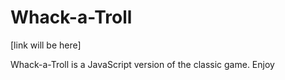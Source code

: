 # Whack-a-Troll

[link will be here]

Whack-a-Troll is a JavaScript version of the classic game. Enjoy
